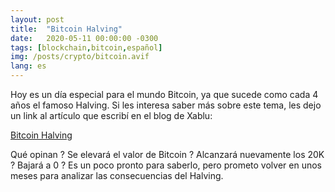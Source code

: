 ```yaml
---
layout: post
title:  "Bitcoin Halving"
date:   2020-05-11 00:00:00 -0300
tags: [blockchain,bitcoin,español]
img: /posts/crypto/bitcoin.avif
lang: es
---
```


Hoy es un día especial para el mundo Bitcoin, ya que sucede como cada 4 años el famoso Halving. Si les interesa saber más sobre este tema, les dejo un link al artículo que escribí en el blog de Xablu:

[Bitcoin Halving](https://www.xablu.com/2020/05/07/bitcoin-halving-friend-or-foe/)

Qué opinan ? Se elevará el valor de Bitcoin ? Alcanzará nuevamente los 20K ? Bajará a 0 ? Es un poco pronto para saberlo, pero prometo volver en unos meses para analizar las consecuencias del Halving.